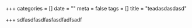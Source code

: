 +++
categories = []
date = ""
meta = false
tags = []
title = "teadasdasdasd"

+++
sdfasdfasdfasfasdfadfsadf